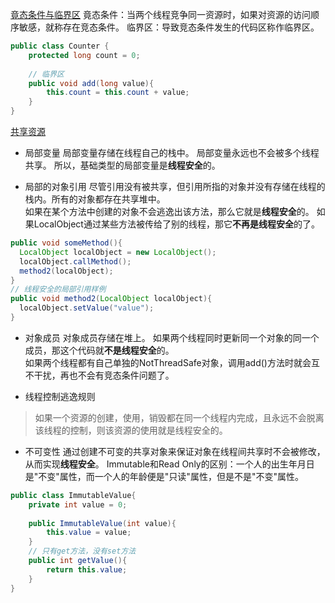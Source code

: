[竟态条件与临界区](http://ifeve.com/race-conditions-and-critical-sections/)
竟态条件：当两个线程竞争同一资源时，如果对资源的访问顺序敏感，就称存在竞态条件。
临界区：导致竞态条件发生的代码区称作临界区。
```java
public class Counter {
    protected long count = 0;
    
    // 临界区
    public void add(long value){
        this.count = this.count + value;  
    }
}
```

[共享资源](http://ifeve.com/thread-safety/)
- 局部变量
局部变量存储在线程自己的栈中。
局部变量永远也不会被多个线程共享。
所以，基础类型的局部变量是**线程安全**的。

- 局部的对象引用
尽管引用没有被共享，但引用所指的对象并没有存储在线程的栈内。所有的对象都存在共享堆中。  
如果在某个方法中创建的对象不会逃逸出该方法，那么它就是**线程安全**的。
如果LocalObject通过某些方法被传给了别的线程，那它**不再是线程安全**的了。
```java
public void someMethod(){
  LocalObject localObject = new LocalObject();
  localObject.callMethod();
  method2(localObject);
}
// 线程安全的局部引用样例
public void method2(LocalObject localObject){
  localObject.setValue("value");
}
```

- 对象成员
对象成员存储在堆上。
如果两个线程同时更新同一个对象的同一个成员，那这个代码就**不是线程安全**的。  
如果两个线程都有自己单独的NotThreadSafe对象，调用add()方法时就会互不干扰，再也不会有竞态条件问题了。

- 线程控制逃逸规则
>如果一个资源的创建，使用，销毁都在同一个线程内完成，且永远不会脱离该线程的控制，则该资源的使用就是线程安全的。

- 不可变性
通过创建不可变的共享对象来保证对象在线程间共享时不会被修改，从而实现**线程安全**。
Immutable和Read Only的区别：一个人的出生年月日是"不变"属性，而一个人的年龄便是"只读"属性，但是不是"不变"属性。
```java
public class ImmutableValue{
	private int value = 0;
    
	public ImmutableValue(int value){
		this.value = value;
	}
    // 只有get方法，没有set方法
	public int getValue(){
		return this.value;
	}
}
```